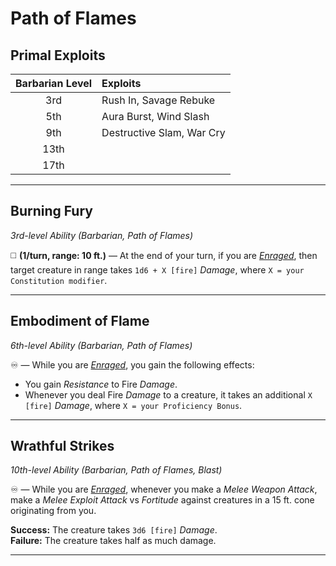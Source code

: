 # Path of Flames

## Primal Exploits

| Barbarian Level | Exploits                  |
|:---------------:|:--------------------------|
|       3rd       | Rush In, Savage Rebuke    |
|       5th       | Aura Burst, Wind Slash    |
|       9th       | Destructive Slam, War Cry |
|      13th       |                           |
|      17th       |                           |

---

## Burning Fury
*3rd-level Ability (Barbarian, Path of Flames)*

◻️ **(1/turn, range: 10 ft.)** — At the end of your turn, if you are *[Enraged]*, then target creature in range takes `1d6 + X [fire]` *Damage*, where `X = your Constitution modifier`.

---

## Embodiment of Flame
*6th-level Ability (Barbarian, Path of Flames)*

♾️ — While you are *[Enraged]*, you gain the following effects:
* You gain *Resistance* to Fire *Damage*.
* Whenever you deal Fire *Damage* to a creature, it takes an additional `X [fire]` *Damage*, where `X = your Proficiency Bonus`.

---

## Wrathful Strikes
*10th-level Ability (Barbarian, Path of Flames, Blast)*

♾️ — While you are *[Enraged]*, whenever you make a *Melee Weapon Attack*, make a *Melee Exploit Attack* vs *Fortitude* against creatures in a 15 ft. cone originating from you.

**Success:** The creature takes `3d6 [fire]` *Damage*.  
**Failure:** The creature takes half as much damage.

---

[Enraged]: ../../../Rules/Conditions/Enraged.md
